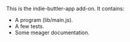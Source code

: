 This is the indie-buttler-app add-on.  It contains:

* A program (lib/main.js).
* A few tests.
* Some meager documentation.

